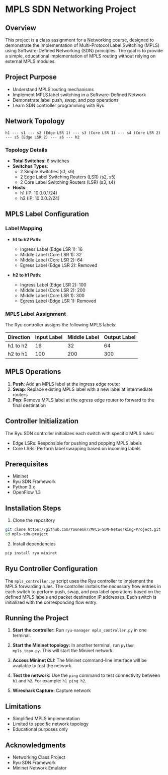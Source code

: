 # MPLS SDN Networking Project

## Overview
This project is a class assignment for a Networking course, designed to demonstrate the implementation of Multi-Protocol Label Switching (MPLS) using Software-Defined Networking (SDN) principles. The goal is to provide a simple, educational implementation of MPLS routing without relying on external MPLS modules.

## Project Purpose
- Understand MPLS routing mechanisms
- Implement MPLS label switching in a Software-Defined Network
- Demonstrate label push, swap, and pop operations
- Learn SDN controller programming with Ryu

## Network Topology
```
h1 --- s1 --- s2 (Edge LSR 1) --- s3 (Core LSR 1) --- s4 (Core LSR 2) --- s5 (Edge LSR 2) --- s6 --- h2
```

### Topology Details
- **Total Switches**: 6 switches
- **Switches Types**:
  - 2 Simple Switches (s1, s6)
  - 2 Edge Label Switching Routers (LSR) (s2, s5)
  - 2 Core Label Switching Routers (LSR) (s3, s4)
- **Hosts**: 
  - h1 (IP: 10.0.0.1/24)
  - h2 (IP: 10.0.0.2/24)

## MPLS Label Configuration
### Label Mapping
- **h1 to h2 Path**:
  - Ingress Label (Edge LSR 1): 16
  - Middle Label (Core LSR 1): 32
  - Middle Label (Core LSR 2): 64
  - Egress Label (Edge LSR 2): Removed

- **h2 to h1 Path**:
  - Ingress Label (Edge LSR 2): 100
  - Middle Label (Core LSR 2): 200
  - Middle Label (Core LSR 1): 300
  - Egress Label (Edge LSR 1): Removed

### MPLS Label Assignment

The Ryu controller assigns the following MPLS labels:

| Direction  | Input Label | Middle Label | Output Label |
|-------------|-------------|--------------|-------------|
| h1 to h2    | 16          | 32           | 64          |
| h2 to h1    | 100         | 200          | 300         |

## MPLS Operations
1. **Push**: Add an MPLS label at the ingress edge router
2. **Swap**: Replace existing MPLS label with a new label at intermediate routers
3. **Pop**: Remove MPLS label at the egress edge router to forward to the final destination

## Controller Initialization
The Ryu SDN controller initializes each switch with specific MPLS rules:
- Edge LSRs: Responsible for pushing and popping MPLS labels
- Core LSRs: Perform label swapping based on incoming labels

## Prerequisites
- Mininet
- Ryu SDN Framework
- Python 3.x
- OpenFlow 1.3

## Installation Steps
1. Clone the repository
```bash
git clone https://github.com/Youneskr/MPLS-SDN-Networking-Project.git
cd mpls-sdn-project
```

2. Install dependencies
```bash
pip install ryu mininet
```
## Ryu Controller Configuration

The `mpls_controller.py` script uses the Ryu controller to implement the MPLS forwarding rules. The controller installs the necessary flow entries in each switch to perform push, swap, and pop label operations based on the defined MPLS labels and packet destination IP addresses. Each switch is initialized with the corresponding flow entry.

## Running the Project

1.  **Start the controller:** Run `ryu-manager mpls_controller.py` in one terminal.

2.  **Start the Mininet topology:** In another terminal, run `python mpls_topo.py`.  This will start the Mininet network.

3.  **Access Mininet CLI:** The Mininet command-line interface will be available to test the network.

4.  **Test the network:** Use the `ping` command to test connectivity between `h1` and `h2`. For example: `h1 ping h2`.

5.  **Wireshark Capture:** Capture network

## Limitations
- Simplified MPLS implementation
- Limited to specific network topology
- Educational purposes only

## Acknowledgments
- Networking Class Project
- Ryu SDN Framework
- Mininet Network Emulator
